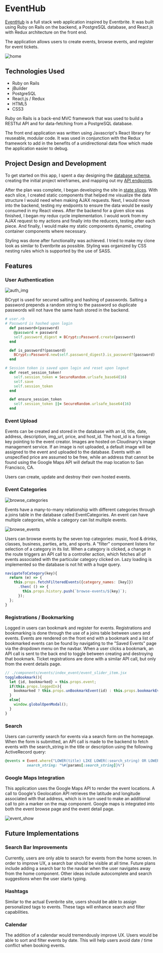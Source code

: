 # EventHub

[EventHub](http://eventhub-app.herokuapp.com/) is a full stack web application inspired by Eventbrite. It was built using Ruby on Rails on the backend, a PostgreSQL database, and React.js with Redux architecture on the front end.

The application allows users to create events, browse events, and register for event tickets.

![home](./docs/screenshots/home_img.png)

## Technologies Used

* Ruby on Rails
* jBuilder
* PostgreSQL
* React.js / Redux
* HTML5
* CSS3

Ruby on Rails is a back-end MVC framework that was used to build a RESTful API and for data-fetching from a PostgreSQL database.

The front end application was written using Javascript's React library for reuseable, modular code. It was used in conjunction with the Redux framework to add in the benefits of a unidirectional data flow which made the application easier to debug.

## Project Design and Development

To get started on this app, I spent a day designing the [database schema](https://github.com/vutpham/event-hub/blob/master/docs/schema.md), creating the initial project wireframes, and mapping out my [API endpoints](https://github.com/vutpham/event-hub/blob/master/docs/api-endpoints.md).

After the plan was complete, I began developing the site in [state slices](https://github.com/vutpham/event-hub/blob/master/docs/sample-state.md). With each slice, I created static components that helped me visualize the data structure I would need when making AJAX requests. Next, I would move into the backend, testing my endpoints to ensure the data would be easily consumed in my React views. After the backend for a given slice was finished, I began my redux cycle implementation. I would work from my AJAX request to my actions and finally into the reducers, testing after each piece. And finally, I would make my static components dynamic, creating container components where necessary.

Styling was done after functionality was achieved. I tried to make my clone look as similar to Eventbrite as possible. Styling was organized by CSS nesting rules which is supported by the use of SASS.

## Features

### User Authentication

![auth_img](./docs/screenshots/auth_img.png)

BCrypt is used for secured salting and hashing of passwords. Salting a password prepends a random string to the password so duplicate passwords will not have the same hash stored in the backend.

```ruby
# user.rb
# Password is hashed upon login
  def password=(password)
    @password = password
    self.password_digest = BCrypt::Password.create(password)
  end

  def is_password?(password)
    BCrypt::Password.new(self.password_digest).is_password?(password)
  end

# Session token is saved upon login and reset upon logout
  def reset_session_token!
    self.session_token = SecureRandom.urlsafe_base64(16)
    self.save
    self.session_token
  end

  def ensure_session_token
    self.session_token ||= SecureRandom.urlsafe_base64(16)
  end
```


### Event Upload

Events can be created and stored in the database with an id, title, date, address, description, img_url, price, and host_id.  The host_id is a foreign key pointing to the event creator. Images are hosted on Cloudinary's image management service. If an image is not uploaded, a default image will be assigned to the event and uploaded to the database. Events with an unspecified price are assumed to be free, while an address that cannot be found using the Google Maps API will default the map location to San Francisco, CA.

Users can create, update and destroy their own hosted events.

### Event Categories

![browse_categories](./docs/screenshots/browse_categories.gif)

Events have a many-to-many relationship with different categories through a joins table in the database called EventCategories. An event can have multiple categories, while a category can list multiple events.

![browse_events](./docs/screenshots/browse_events.gif)

Users can browse events by the seven top categories:  music, food & drinks, classes, business, parties, arts, and sports.  A "filter" component listens for selection of a category in its list. When a category is clicked, a change in the route triggers an API call to a controller action, which fetches all of events associated with the particular category clicked on. Lazy loading is implemented so the database is not hit with a huge query.

```javascript
navigateToCategory(key){
  return (e) => {
    this.props.fetchFilteredEvents({category_names: [key]})
      .then( () => {
        this.props.history.push(`browse-events/${key}`);
      });
  };
}
```

### Registrations / Bookmarking

Logged in users can bookmark and register for events.  Registrations and bookmarking is done through the use of a joins table between users and events. Events are rendered on the front end with a bookmark and a list of bookmarked events can be found by navigating to the "Saved Events" page via the dropdown menu on the navbar. When a user clicks a bookmark, an API call is sent to the back end to toggle between creating and destroying that bookmark. Ticket registrations are done with a similar API call, but only from the event details page.

```javascript
// ./components/events/index_event/event_slider_item.jsx
toggleBookmark(){
  let {id, bookmarked} = this.props.event;
  if(this.props.loggedIn){
    bookmarked ? this.props.unBookmarkEvent(id) : this.props.bookmarkEvent(id);
  }
  else{
    window.globalOpenModal();
  }
}
```

### Search

Users can currently search for events via a search form on the homepage. When the form is submitted, an API call is made to the backend to fetch events with the search_string in the title or description using the following ActiveRecord query:

```ruby
@events = Event.where("LOWER(title) LIKE LOWER(:search_string) OR LOWER(full_description) LIKE LOWER(:search_string)",
          search_string: "%#{params[:search_string]}%")
```

### Google Maps Integration

This application uses the Google Maps API to render the event locations. A call to Google's Geolocation API retrieves the latitude and longitude associated with that address, which is in turn used to make an additional call to pin a marker on the map component. Google maps is integrated into both the event browse page and the event detail page.

![event_show](./docs/screenshots/event_show.png)

## Future Implementations

### Search Bar Improvements

Currently, users are only able to search for events from the home screen. In order to improve UX, a search bar should be visible at all time. Future plans include adding a search bar to the navbar when the user navigates away from the home component. Other ideas include autocomplete and search suggestions when the user starts typing.

### Hashtags

Similar to the actual Evenbrite site, users should be able to assign personalized tags to events. These tags will enhance search and filter capabilities.

### Calendar

The addition of a calendar would tremendously improve UX. Users would be able to sort and filter events by date. This will help users avoid date / time conflict when booking events.
